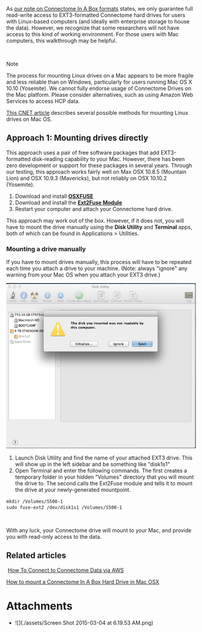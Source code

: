 As [our note on Connectome In A Box formats](http://humanconnectome.org/data/connectome-in-a-box-format.html) states, we only guarantee full read-write access to EXT3-formatted Connectome hard drives for users with Linux-based computers (and ideally with enterprise storage to house the data). However, we recognize that some researchers will not have access to this kind of working environment. For those users with Mac computers, this walkthrough may be helpful.

 

> [!note] 
> The process for mounting Linux drives on a Mac appears to be more fragile and less reliable than on Windows, particularly for users running Mac OS X 10.10 (Yosemite). We cannot fully endorse usage of Connectome Drives on the Mac platform. Please consider alternatives, such as using Amazon Web Services to access HCP data.
 

[This CNET article](http://www.cnet.com/how-to/how-to-manage-ext2ext3-disks-in-os-x/) describes several possible methods for mounting Linux drives on Mac OS. 

## Approach 1: Mounting drives directly

This approach uses a pair of free software packages that add EXT3-formatted disk-reading capability to your Mac. However, there has been zero development or support for these packages in several years. Through our testing, this approach works fairly well on Max OSX 10.8.5 (Mountain Lion) and OSX 10.9.3 (Mavericks), but not reliably on OSX 10.10.2 (Yosemite). 

1. Download and install **[OSXFUSE](http://osxfuse.github.com/)**
2. Download and install the **[Ext2Fuse Module](http://sourceforge.net/projects/fuse-ext2/)**
3. Restart your computer and attach your Connectome hard drive.

This approach may work out of the box. However, if it does not, you will have to mount the drive manually using the **Disk Utility** and **Terminal** apps, both of which can be found in Applications > Utilities. 

### Mounting a drive manually

If you have to mount drives manually, this process will have to be repeated each time you attach a drive to your machine. (Note: always "ignore" any warning from your Mac OS when you attach your EXT3 drive.)

 ![](./assets/Screen%20Shot%202015-03-04%20at%206.19.53%20AM.png) 

1. Launch Disk Utility and find the name of your attached EXT3 drive. This will show up in the left sidebar and be something like "disk1s1"
2. Open Terminal and enter the following commands. The first creates a temporary folder in your hidden "Volumes" directory that you will mount the drive to. The second calls the Ext2Fuse module and tells it to mount the drive at your newly-generated mountpoint.

```
mkdir /Volumes/S500-1
sudo fuse-ext2 /dev/disk1s1 /Volumes/S500-1
```

 

With any luck, your Connectome drive will mount to your Mac, and provide you with read-only access to the data. 

## Related articles

 [How To Connect to Connectome Data via AWS](./How%20To%20Connect%20to%20Connectome%20Data%20via%20AWS.md)
 
 [How to mount a Connectome In A Box Hard Drive in Mac OSX](./How%20to%20mount%20a%20Connectome%20In%20A%20Box%20Hard%20Drive%20in%20Windows.md)



# Attachments

- ![](./assets/Screen Shot 2015-03-04 at 6.19.53 AM.png)
